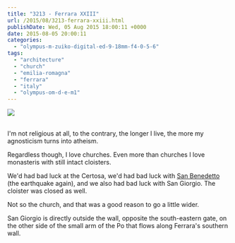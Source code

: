 ```yaml
---
title: "3213 - Ferrara XXIII"
url: /2015/08/3213-ferrara-xxiii.html
publishDate: Wed, 05 Aug 2015 18:00:11 +0000
date: 2015-08-05 20:00:11
categories: 
  - "olympus-m-zuiko-digital-ed-9-18mm-f4-0-5-6"
tags: 
  - "architecture"
  - "church"
  - "emilia-romagna"
  - "ferrara"
  - "italy"
  - "olympus-om-d-e-m1"
---
```

<div class="container">
<div class="center"><a target="_blank" href="https://d25zfm9zpd7gm5.cloudfront.net/1200x1200/2015/20150616_132907_lr.jpg"><img src="https://d25zfm9zpd7gm5.cloudfront.net/0600x0600/2015/20150616_132907_lr.jpg" /></a></div>
</div>
<br />

I'm not religious at all, to the contrary, the longer I live, the more my agnosticism turns into atheism. 

<a target="_blank" href="https://d25zfm9zpd7gm5.cloudfront.net/1200x1200/2015/20150616_134128_lr.jpg"><img style="margin: 0pt 10px 0pt 0px; float: left;" src="https://d25zfm9zpd7gm5.cloudfront.net/0150x0150/2015/20150616_134128_lr.jpg" alt="" border="0" /></a> Regardless though, I love churches. Even more than churches I love monasteris with still intact cloisters. 

<a target="_blank" href="https://d25zfm9zpd7gm5.cloudfront.net/1200x1200/2015/20150616_133209_lr.jpg"><img style="margin: 0pt 0px 0pt 10px; float: right;" src="https://d25zfm9zpd7gm5.cloudfront.net/0150x0150/2015/20150616_133209_lr.jpg" alt="" border="0" /></a> We'd had bad luck at the Certosa, we'd had bad luck with <a href="https://translate.google.com/translate?sl=auto&tl=en&js=y&prev=_t&hl=de&ie=UTF-8&u=http%3A%2F%2Fwww.unife.it%2Fcentri%2Fdiaprem%2Farchivio-progetti%2Fsan-benedetto-ferrara%2Fpagina_standard&edit-text=&act=url" target="_blank">San Benedetto</a> (the earthquake again), and we also had bad luck with San Giorgio. The cloister was closed as well. 

Not so the church, and that was a good reason to go a little wider.

<a target="_blank" href="https://d25zfm9zpd7gm5.cloudfront.net/1200x1200/2015/20150616_133040-Edit_lr.jpg"><img style="margin: 0pt 10px 0pt 0px; float: left;" src="https://d25zfm9zpd7gm5.cloudfront.net/0150x0150/2015/20150616_133040-Edit_lr.jpg" alt="" border="0" /></a> San Giorgio is directly outside the wall, opposite the south-eastern gate, on the other side of the small arm of the Po that flows along Ferrara's southern wall.
